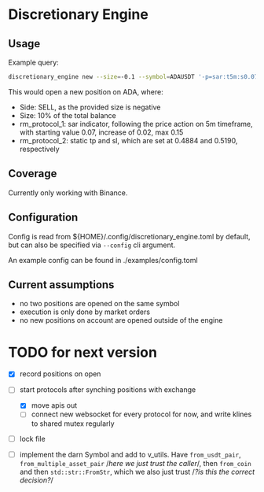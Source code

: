 # Discretionary Engine

## Usage
Example query:
```sh
discretionary_engine new --size=-0.1 --symbol=ADAUSDT '-p=sar:t5m:s0.07:i0.02:m0.15' '-p=tpsl:t0.4884:s0.5190'
```
This would open a new position on ADA, where:
- Side: SELL, as the provided size is negative
- Size: 10% of the total balance
- rm_protocol_1: sar indicator, following the price action on 5m timeframe, with starting value 0.07, increase of 0.02, max 0.15
- rm_protocol_2: static tp and sl, which are set at 0.4884 and 0.5190, respectively

## Coverage
Currently only working with Binance.

## Configuration
Config is read from ${HOME}/.config/discretionary_engine.toml by default, but can also be specified via `--config` cli argument.

An example config can be found in ./examples/config.toml

## Current assumptions
- no two positions are opened on the same symbol
- execution is only done by market orders
- no new positions on account are opened outside of the engine

# TODO for next version

- [x] record positions on open

- [ ] start protocols after synching positions with exchange
    - [x] move apis out
    - [ ] connect new websocket for every protocol for now, and write klines to shared mutex regularly

- [ ] lock file

- [ ] implement the darn Symbol and add to v_utils. Have `from_usdt_pair`, `from_multiple_asset_pair` /*here we just trust the caller*/, then `from_coin` and then `std::str::FromStr`, which we also just trust /*?is this the correct decision?*/


